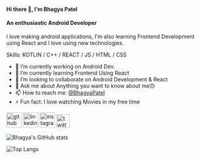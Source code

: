 #### Hi there 👋, I'm Bhagya Patel
#### An enthusiastic Android Developer
I love making android applications, I'm also learning Frontend Development using React and I love using new technologies.

Skills: KOTLIN / C++ /  REACT / JS / HTML / CSS

- 🔭 I’m currently working on Android Dev. 
- 🌱 I’m currently learning Frontend Using React 
- 👯 I’m looking to collaborate on Android Development & React 
- 💬 Ask me about Anything you want to know about me🙃 
- 📫 How to reach me: <a href='https://www.linkedin.com/in/bhagya-patel-9836081b7/'>@BhagyaPatel</a> 
- ⚡ Fun fact: I love watching Movies in my free time 


[<img src='https://github.githubassets.com/images/modules/logos_page/Octocat.png' alt='github' height='40'>](https://github.com/https://github.com/bhagyaspatel)  [<img src='https://start-life.nl/wp-content/uploads/2019/09/Linkedin-logo-300x300.png' alt='linkedin' height='40'>](https://www.linkedin.com/in/https://www.linkedin.com/in/bhagya-patel-9836081b7//)  [<img src='https://download.logo.wine/logo/Instagram/Instagram-Logo.wine.png' alt='instagram' height='40'>](https://www.instagram.com/https://www.instagram.com/_bhagya_patel_09/?hl=en/)  [<img src='https://wie.ieee.org/wp-content/uploads/2019/06/twitter-logo-transparent-15.png' alt='twitter' height='35'>](https://twitter.com/https://twitter.com/BhagyaP09)  

![Bhagya's GitHub stats](https://github-readme-stats.vercel.app/api?username=bhagyaspatel&show_icons=true&theme=radical) 

![Top Langs](https://github-readme-stats.vercel.app/api/top-langs/?username=bhagyaspatel&layout=compact)



